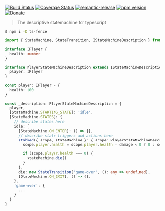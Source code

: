 [![Build Status](https://travis-ci.org/ovaar/ts-fence.svg?branch=master)](https://travis-ci.org/ovaar/ts-fence)
[![Coverage Status](https://coveralls.io/repos/github/ovaar/ts-fence/badge.svg?branch=master)](https://coveralls.io/github/ovaar/ts-fence?branch=master)
[![semantic-release](https://img.shields.io/badge/%20%20%F0%9F%93%A6%F0%9F%9A%80-semantic--release-e10079.svg)](https://github.com/semantic-release/semantic-release)
[![npm version](https://img.shields.io/npm/v/ts-fence)](https://www.npmjs.com/package/ts-fence 'View this project on npm')
[![Donate](https://img.shields.io/badge/donate-paypal-blue.svg)](https://paypal.me/ThomasReynders)

> The descriptive statemachine for typescript

```sh
$ npm i -D ts-fence
```

```typescript
import { StateMachine, StateTransition, IStateMachineDescription } from 'ts-fence'

interface IPlayer {
  health: number
}

interface PlayerStateMachineDescription extends IStateMachineDescription {
  player: IPlayer
}

const player: IPlayer = {
  health: 100
}

const _description: PlayerStateMachineDescription = {
  player,
  [StateMachine.STARTING_STATE]: 'idle',
  [StateMachine.STATES]: {
    // describe states here
    idle: {
      [StateMachine.ON_ENTER]: () => {},
      // describe state triggers and actions here
      stabbed({ scope, stateMachine }: { scope: PlayerStateMachineDescription, stateMachine: StateMachine }, damage: number) {
        scope.player.health = scope.player.health - damage < 0 ? 0 : scope.player.health - damage;

        if (scope.player.health === 0) {
          stateMachine.die()
        }
      },
      die: new StateTransition('game-over', (): any => undefined),
      [StateMachine.ON_EXIT]: () => {},
    },
    'game-over': {
      ...
    }
  }
}
```
